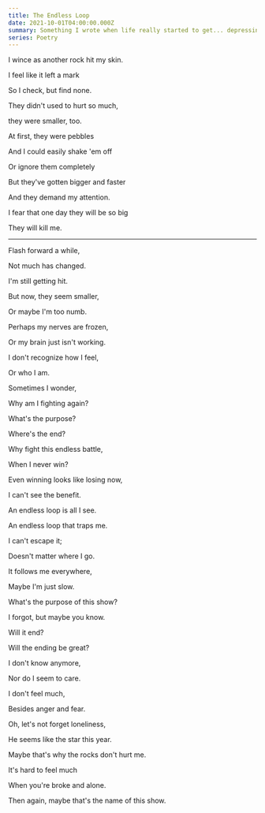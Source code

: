```yaml
---
title: The Endless Loop
date: 2021-10-01T04:00:00.000Z
summary: Something I wrote when life really started to get... depressing.
series: Poetry
---
```

I wince as another rock hit my skin.

I feel like it left a mark

So I check, but find none.

They didn't used to hurt so much,

they were smaller, too.

At first, they were pebbles

And I could easily shake 'em off

Or ignore them completely

But they've gotten bigger and faster

And they demand my attention.

I fear that one day they will be so big

They will kill me.

***

Flash forward a while,

Not much has changed.

I'm still getting hit.

But now, they seem smaller,

Or maybe I'm too numb.

Perhaps my nerves are frozen,

Or my brain just isn't working.

I don't recognize how I feel,

Or who I am.

Sometimes I wonder,

Why am I fighting again?

What's the purpose?

Where's the end?

Why fight this endless battle,

When I never win?

Even winning looks like losing now,

I can't see the benefit.

An endless loop is all I see.

An endless loop that traps me.

I can't escape it;

Doesn't matter where I go.

It follows me everywhere,

Maybe I'm just slow.

What's the purpose of this show?

I forgot, but maybe you know.

Will it end?

Will the ending be great?

I don't know anymore,

Nor do I seem to care.

I don't feel much,

Besides anger and fear.

Oh, let's not forget loneliness,

He seems like the star this year.

Maybe that's why the rocks don't hurt me.

It's hard to feel much

When you're broke and alone.

Then again, maybe that's the name of this show.